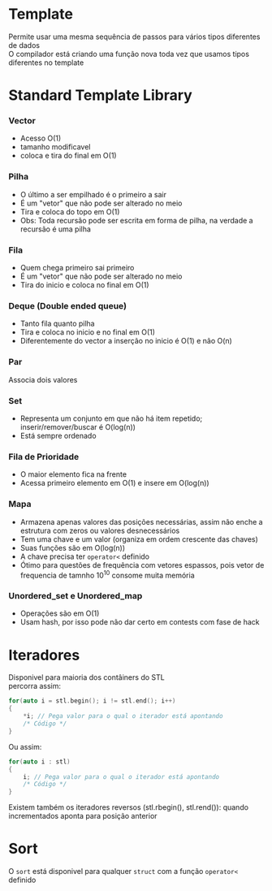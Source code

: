 # Template
Permite usar uma mesma sequência de passos para vários tipos diferentes de dados\
O compilador está criando uma função nova toda vez que usamos tipos diferentes no template


# Standard Template Library
### Vector
- Acesso O(1)
- tamanho modificavel
- coloca e tira do final em O(1)

### Pilha
- O último a ser empilhado é o primeiro a sair
- É um "vetor" que não pode ser alterado no meio
- Tira e coloca do topo em O(1)
- Obs: Toda recursão pode ser escrita em forma de pilha, na verdade a recursão é uma pilha

### Fila
- Quem chega primeiro sai primeiro
- É um "vetor" que não pode ser alterado no meio
- Tira do inicio e coloca no final em O(1)

### Deque (Double ended queue)
- Tanto fila quanto pilha
- Tira e coloca no inicio e no final em O(1)
- Diferentemente do vector a inserção no inicio é O(1) e não O(n)

### Par
Associa dois valores

### Set
- Representa um conjunto em que não há item repetido; inserir/remover/buscar é O(log(n))
- Está sempre ordenado

### Fila de Prioridade
- O maior elemento fica na frente
- Acessa primeiro elemento em O(1) e insere em O(log(n))

### Mapa
- Armazena apenas valores das posições necessárias, assim não enche a estrutura com zeros ou valores desnecessários
- Tem uma chave e um valor (organiza em ordem crescente das chaves)
- Suas funções são em O(log(n))
- A chave precisa ter `operator<` definido
- Ótimo para questões de frequência com vetores espassos, pois vetor de frequencia de tamnho 10<sup>10</sup> consome muita memória

### Unordered_set e Unordered_map
- Operações são em O(1)
- Usam hash, por isso pode não dar certo em contests com fase de hack


# Iteradores
Disponivel para maioria dos contâiners do STL\
percorra assim:
```cpp
for(auto i = stl.begin(); i != stl.end(); i++)
{
    *i; // Pega valor para o qual o iterador está apontando
    /* Código */
}
```
Ou assim:
```cpp
for(auto i : stl)
{
    i; // Pega valor para o qual o iterador está apontando
    /* Código */
}
```
Existem também os iteradores reversos (stl.rbegin(), stl.rend()): quando incrementados aponta para posição anterior


# Sort
O `sort` está disponivel para qualquer `struct` com a função `operator<` definido
